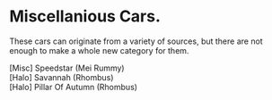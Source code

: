 # Miscellanious Cars.
These cars can originate from a variety of sources, but there are not enough to make a whole new category for them.

[Misc] Speedstar (Mei Rummy) <br>
[Halo] Savannah (Rhombus) <br>
[Halo] Pillar Of Autumn (Rhombus) <br>
